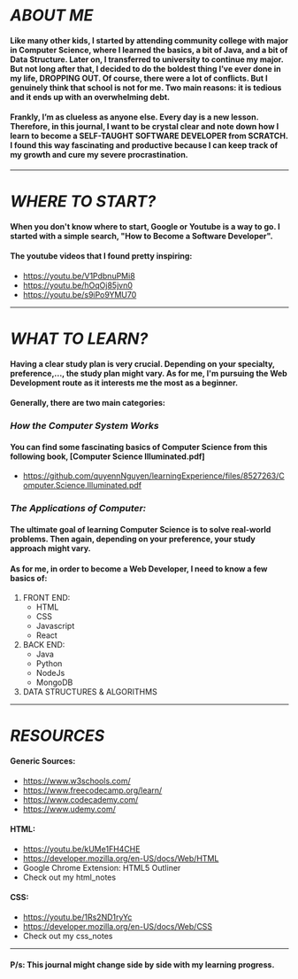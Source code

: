 # *ABOUT ME*

#### Like many other kids, I started by attending community college with major in Computer Science, where I learned the basics, a bit of Java, and a bit of Data Structure. Later on, I transferred to university to continue my major. But not long after that, I decided to do the boldest thing I’ve ever done in my life, DROPPING OUT. Of course, there were a lot of conflicts. But I genuinely think that school is not for me. Two main reasons: it is tedious and it ends up with an overwhelming debt.
#### Frankly, I’m as clueless as anyone else. Every day is a new lesson. Therefore, in this journal, I want to be crystal clear and note down how I learn to become a SELF-TAUGHT SOFTWARE DEVELOPER from SCRATCH. I found this way fascinating and productive because I can keep track of my growth and cure my severe procrastination.

***

# *WHERE TO START?*

#### When you don't know where to start, Google or Youtube is a way to go. I started with a simple search, "How to Become a Software Developer".
#### The youtube videos that I found pretty inspiring:
* https://youtu.be/V1PdbnuPMi8
* https://youtu.be/hOqOj85jvn0
* https://youtu.be/s9iPo9YMU70

***

# *WHAT TO LEARN?*

#### Having a clear study plan is very crucial. Depending on your specialty, preference,..., the study plan might vary. As for me, I'm pursuing the Web Development route as it interests me the most as a beginner.
#### Generally, there are two main categories:

### _How the Computer System Works_
#### You can find some fascinating basics of Computer Science from this following book, [Computer Science Illuminated.pdf]
* https://github.com/quyennNguyen/learningExperience/files/8527263/Computer.Science.Illuminated.pdf

### _The Applications of Computer:_
#### The ultimate goal of learning Computer Science is to solve real-world problems. Then again, depending on your preference, your study approach might vary.
#### As for me, in order to become a Web Developer, I need to know a few basics of:
1. FRONT END:
   * HTML
   * CSS
   * Javascript
   * React
2. BACK END:
   * Java
   * Python
   * NodeJs
   * MongoDB
3. DATA STRUCTURES & ALGORITHMS

***

# *RESOURCES*

#### Generic Sources:
* https://www.w3schools.com/
* https://www.freecodecamp.org/learn/
* https://www.codecademy.com/
* https://www.udemy.com/
#### HTML:
* https://youtu.be/kUMe1FH4CHE
* https://developer.mozilla.org/en-US/docs/Web/HTML
* Google Chrome Extension: HTML5 Outliner
* Check out my html_notes
#### CSS:
* https://youtu.be/1Rs2ND1ryYc
* https://developer.mozilla.org/en-US/docs/Web/CSS
* Check out my css_notes

***

#### P/s: This journal might change side by side with my learning progress.
